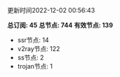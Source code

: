 更新时间2022-12-02 00:56:43

**总订阅: 45**
**总节点: 744**
**有效节点: 139**
- ssr节点: 14
- v2ray节点: 122
- ss节点: 2
- trojan节点: 1
